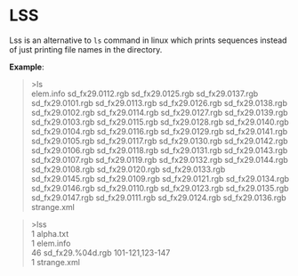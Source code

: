 # LSS

Lss is an alternative to `ls` command in linux which prints sequences instead of
just printing file names in the directory.

**Example**:

> \>ls  
>elem.info sd_fx29.0112.rgb sd_fx29.0125.rgb sd_fx29.0137.rgb
>sd_fx29.0101.rgb sd_fx29.0113.rgb sd_fx29.0126.rgb sd_fx29.0138.rgb
>sd_fx29.0102.rgb sd_fx29.0114.rgb sd_fx29.0127.rgb sd_fx29.0139.rgb
>sd_fx29.0103.rgb sd_fx29.0115.rgb sd_fx29.0128.rgb sd_fx29.0140.rgb
>sd_fx29.0104.rgb sd_fx29.0116.rgb sd_fx29.0129.rgb sd_fx29.0141.rgb
>sd_fx29.0105.rgb sd_fx29.0117.rgb sd_fx29.0130.rgb sd_fx29.0142.rgb
>sd_fx29.0106.rgb sd_fx29.0118.rgb sd_fx29.0131.rgb sd_fx29.0143.rgb
>sd_fx29.0107.rgb sd_fx29.0119.rgb sd_fx29.0132.rgb sd_fx29.0144.rgb
>sd_fx29.0108.rgb sd_fx29.0120.rgb sd_fx29.0133.rgb sd_fx29.0145.rgb
>sd_fx29.0109.rgb sd_fx29.0121.rgb sd_fx29.0134.rgb sd_fx29.0146.rgb
>sd_fx29.0110.rgb sd_fx29.0123.rgb sd_fx29.0135.rgb sd_fx29.0147.rgb
>sd_fx29.0111.rgb sd_fx29.0124.rgb sd_fx29.0136.rgb strange.xml

>\>lss  
>1 alpha.txt  
>1 elem.info  
>46 sd_fx29.%04d.rgb 101-121,123-147  
>1 strange.xml  